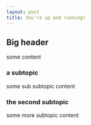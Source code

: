 ```yaml
---
layout: post
title: You're up and running!
---
```


## Big header
some content

### a subtopic
some sub subtopic content

### the second subtopic
some more subtopic content
